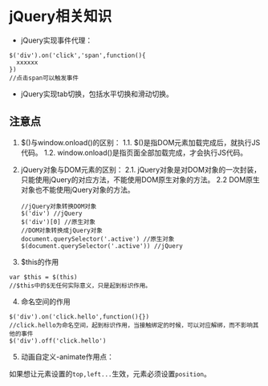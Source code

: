 # jQuery相关知识

- jQuery实现事件代理：
```
$('div').on('click','span',function(){
  xxxxxx
})
//点击span可以触发事件
```
- jQuery实现tab切换，包括水平切换和滑动切换。

## 注意点

1. $()与window.onload()的区别：
    1.1. $()是指DOM元素加载完成后，就执行JS代码。
    1.2. window.onload()是指页面全部加载完成，才会执行JS代码。
    
2. jQuery对象与DOM元素的区别：
    2.1. jQuery对象是对DOM对象的一次封装，只能使用jQuery的对应方法，不能使用DOM原生对象的方法。
    2.2 DOM原生对象也不能使用jQuery对象的方法。
    ```
    //jQuery对象转换DOM对象
    $('div') //jQuery  
    $('div')[0] //原生对象
    //DOM对象转换成jQuery对象
    document.querySelector('.active') //原生对象
    $(document.querySelector('.active')) //jQuery
    ```
    
3. $this的作用
```
var $this = $(this)
//$this中的$无任何实际意义，只是起到标识作用。
```

4. 命名空间的作用
```
$('div').on('click.hello',function(){})
//click.hello为命名空间，起到标识作用，当接触绑定的时候，可以对应解绑，而不影响其他的事件
$('div').off('click.hello')
```

5. 动画自定义-animate作用点：

如果想让元素设置的`top,left...`生效，元素必须设置`position`。






















